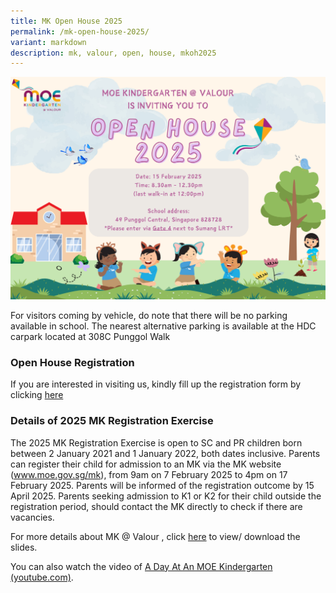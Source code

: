 ```yaml
---
title: MK Open House 2025
permalink: /mk-open-house-2025/
variant: markdown
description: mk, valour, open, house, mkoh2025
---
```

![Mk Open House 2025](/images/mkoh2025poster.png)

For visitors coming by vehicle, do note that there will be no parking available in school. The nearest alternative parking is available at the HDC carpark located at 308C Punggol Walk

### Open House Registration
If you are interested in visiting us, kindly fill up the registration form by clicking [here](https://form.gov.sg/67440d2352ba8c426f31566e)


### Details of 2025 MK Registration Exercise
The 2025 MK Registration Exercise is open to SC and PR children born between 2 January 2021 and 1 January 2022, both dates inclusive. Parents can register their child for admission to an MK via the MK website (www.moe.gov.sg/mk), from 9am on 7 February 2025 to 4pm on 17 February 2025. Parents will be informed of the registration outcome by 15 April 2025. Parents seeking admission to K1 or K2 for their child outside the registration period, should contact the MK directly to check if there are vacancies.

For more details about MK @ Valour , click [here](/files/MKOH/MKOH_2025_Website.pdf) to view/ download the slides.

You can also watch the video of [A Day At An MOE Kindergarten (youtube.com)](https://www.youtube.com/watch?v=QXvV21a-TqE&feature=youtu.be).
